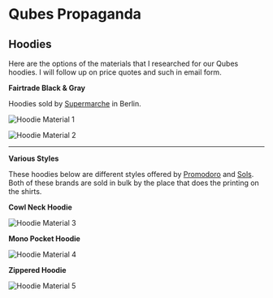 Qubes Propaganda
================

## Hoodies

Here are the options of the materials that I researched for our Qubes hoodies. I will follow up on price quotes and such in email form.

**Fairtrade Black & Gray**

Hoodies sold by [Supermarche](http://www.supermarche-berlin.de) in Berlin.

![Hoodie Material 1](https://raw.githubusercontent.com/bnvk/Designs/master/QubesOS/propaganda/Qubes-Hoodies_01.jpg)

![Hoodie Material 2](https://raw.githubusercontent.com/bnvk/Designs/master/QubesOS/propaganda/Qubes-Hoodies_02.jpg)

---

**Various Styles**

These hoodies below are different styles offered by [Promodoro](www.promodoro-shop.de) and [Sols](http://www.solscollection.com). Both of these brands are sold in bulk by the place that does the printing on the shirts.

**Cowl Neck Hoodie**

![Hoodie Material 3](https://raw.githubusercontent.com/bnvk/Designs/master/QubesOS/propaganda/Qubes-Hoodies_03.jpg)

**Mono Pocket Hoodie**

![Hoodie Material 4](https://raw.githubusercontent.com/bnvk/Designs/master/QubesOS/propaganda/Qubes-Hoodies_04.jpg)

**Zippered Hoodie**

![Hoodie Material 5](https://raw.githubusercontent.com/bnvk/Designs/master/QubesOS/propaganda/Qubes-Hoodies_05.jpg)
